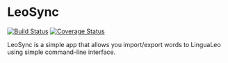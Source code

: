 # LeoSync

[![Build Status](https://travis-ci.org/igrybkov/leosync.svg?branch=master)](https://travis-ci.org/igrybkov/leosync)
[![Coverage Status](https://coveralls.io/repos/github/igrybkov/leosync/badge.svg)](https://coveralls.io/github/igrybkov/leosync)

LeoSync is a simple app that allows you import/export words to LinguaLeo using simple command-line interface.
